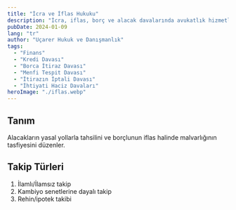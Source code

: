 ```yaml
---
title: "İcra ve İflas Hukuku"
description: "İcra, iflas, borç ve alacak davalarında avukatlık hizmetleri."
pubDate: 2024-01-09
lang: "tr"
author: "Uçarer Hukuk ve Danışmanlık"
tags:
  - "Finans"
  - "Kredi Davası"
  - "Borca İtiraz Davası"
  - "Menfi Tespit Davası"
  - "İtirazın İptali Davası"
  - "İhtiyati Haciz Davaları"
heroImage: "./iflas.webp"
---
```


## Tanım
Alacakların yasal yollarla tahsilini ve borçlunun iflas halinde malvarlığının tasfiyesini düzenler.

## Takip Türleri
<ol>
  <li>İlamlı/İlamsız takip</li>
  <li>Kambiyo senetlerine dayalı takip</li>
  <li>Rehin/ipotek takibi</li>
</ol>